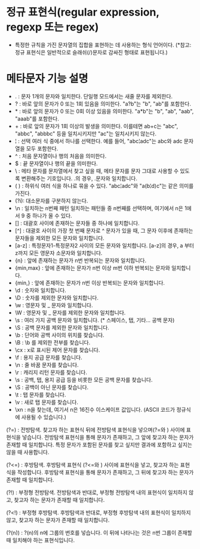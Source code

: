 # 정규 표현식(regular expression, regexp 또는 regex)

 - 특정한 규칙을 가진 문자열의 집합을 표현하는 데 사용하는 형식 언어이다. (*참고: 정규 표현식은 일반적으로 슬래쉬(/)문자로 감싸진 형태로 표현됩니다.)
 
# 메타문자 기능 설명

* .	: 문자	1개의 문자와 일치한다. 단일행 모드에서는 새줄 문자를 제외한다.
* ?	: 바로 앞의 문자가 0 또는 1회 있음을 의미한다. "a?b"는 "b", "ab"를 포함한다.
* \*	: 바로 앞의 문자가 0 또는 0회 이상 있음을 의미한다. "a*b"는 "b", "ab", "aab", "aaab"를 포함한다.
* \+	: 바로 앞의 문자가 1회 이상의 발생을 의미한다. 이를테면 ab+c는 "abc", "abbc", "abbbc" 등을 일치시키지만 "ac"는 일치시키지 않는다. 
* ¦	: 선택	여러 식 중에서 하나를 선택한다. 예를 들어, "abc¦adc"는 abc와 adc 문자열을 모두 포함한다.
* ^	: 처음	문자열이나 행의 처음을 의미한다.
* $	: 끝	문자열이나 행의 끝을 의미한다.
* \ : 메타 문자를 문자열에서 찾고 싶을 때, 메타 문자를 문자 그대로 사용할 수 있도록 변환해주는 기호입니다. \.의 경우, .문자와 일치합니다.
* ( )	: 하위식	여러 식을 하나로 묶을 수 있다. "abc¦adc"와 "a(b¦d)c"는 같은 의미를 가진다.
* (?i): 대소문자를 구분하지 않는다.
* \n :	일치하는 n번째 패턴	일치하는 패턴들 중 n번째를 선택하며, 여기에서 n은 1에서 9 중 하나가 올 수 있다.
* [] : 대괄호 사이에 존재하는 문자들 중 하나에 일치합니다.
* [^] : 대괄호 사이의 가장 첫 번째 문자로 ^ 문자가 있을 때, 그 문자 이후에 존재하는 문자들을 제외한 모든 문자와 일치합니다.
* [a-z] : 특정문자1-특정문자2 사이의 모든 문자와 일치합니다. [a-z]의 경우, a 부터 z까지 모든 영문자 소문자와 일치합니다.
* {n} : 앞에 존재하는 문자가 n번 반복되는 문자와 일치합니다.
* {min,max} : 앞에 존재하는 문자가 n번 이상 m번 이하 반복되는 문자와 일치합니다.
* {min,} : 앞에 존재하는 문자가 n번 이상 반복되는 문자와 일치합니다.
* \d : 숫자와 일치합니다.
* \D : 숫자를 제외한 문자와 일치합니다.
* \w : 영문자 및 _ 문자와 일치합니다.
* \W : 영문자 및 _ 문자를 제외한 문자와 일치합니다.
* \s : 여러 가지 공백 문자와 일치합니다. (* 스페이스, 탭, 기타… 공백 문자)
* \S : 공백 문자를 제외한 문자와 일치합니다.
* \b : 단어와 공백 사이의 위치를 찾습니다. 
* \B : \b 를 제외한 전부를 찾습니다.
* \cx : x로 표시된 제어 문자를 찾습니다.
* \f : 용지 공급 문자를 찾습니다.
* \n : 줄 바꿈 문자를 찾습니다. 
* \r : 캐리지 리턴 문자를 찾습니다. 
* \s : 공백, 탭, 용지 공급 등을 비롯한 모든 공백 문자를 찾습니다. 
* \S : 공백이 아닌 문자를 찾습니다. 
* \t : 탭 문자를 찾습니다. 
* \v : 새로 탭 문자를 찾습니다. 
* \xn : n을 찾는데, 여기서 n은 16진수 이스케이프 값입니다. (ASCII 코드가 정규식에 사용될 수 있습니다.)

(?=) : 전방탐색. 
찾고자 하는 표현식 뒤에 전방탐색 표현식을 넣으며(?=와 ) 사이에 표현식을 넣습니다. 
전방탐색 표현식을 통해 문자가 존재하고, 그 앞에 찾고자 하는 문자가 존재할 때 일치합니다. 
특정 문자가 포함된 문자를 찾고 싶지만 결과에 포함하고 싶지는 않을 때 사용합니다.

(?<=) : 후방탐색. 
후방탐색 표현식 (?<=와 ) 사이에 표현식을 넣고, 찾고자 하는 표현식을 작성합니다. 
후방탐색 표현식을 통해 문자가 존재하고, 그 뒤에 찾고자 하는 문자가 존재할 때 일치합니다.

(?!) : 부정형 전방탐색. 
전방탐색과 반대로, 부정형 전방탐색 내의 표현식이 일치하지 않고, 찾고자 하는 문자가 존재할 때 일치합니다.

(?<!) : 부정형 후방탐색. 
후방탐색과 반대로, 부정형 후방탐색 내의 표현식이 일치하지 않고, 찾고자 하는 문자가 존재할 때 일치합니다.

(?(n)) : ?(n)의 n에 그룹의 번호를 넣습니다. 이 뒤에 나타나는 것은 n번 그룹이 존재할 때 일치해야 하는 표현식입니다.

